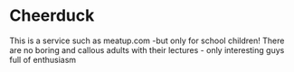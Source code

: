# Cheerduck
This is a service such as meatup.com -but only for school children! There are no boring and callous adults with their lectures - only interesting guys full of enthusiasm
